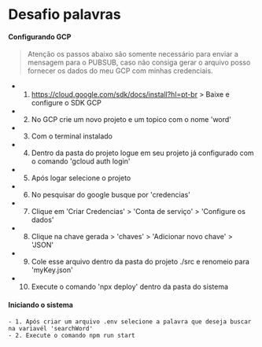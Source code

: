 # Desafio palavras

#### Configurando GCP

> Atenção os passos abaixo são somente necessário para enviar a mensagem para o PUBSUB, caso não consiga gerar o arquivo posso fornecer os dados do meu GCP com minhas credenciais.

- 1. https://cloud.google.com/sdk/docs/install?hl=pt-br > Baixe e configure o SDK GCP

- 2. No GCP crie um novo projeto e um topico com o nome 'word'

- 3. Com o terminal instalado 

- 4. Dentro da pasta do projeto logue em seu projeto já configurado com o comando 'gcloud auth login'

- 5. Após logar selecione o projeto 

- 6. No pesquisar do google busque por 'credencias'

- 7. Clique em 'Criar Credencias' > 'Conta de serviço' > 'Configure os dados'

- 8. Clique na chave gerada > 'chaves' > 'Adicionar novo chave' > 'JSON'

- 9. Cole esse arquivo dentro da pasta do projeto ./src e renomeio para 'myKey.json'

- 10. Execute o comando 'npx deploy' dentro da pasta do sistema

#### Iniciando o sistema

    - 1. Após criar um arquivo .env selecione a palavra que deseja buscar na variavél 'searchWord'
    - 2. Execute o comando npm run start